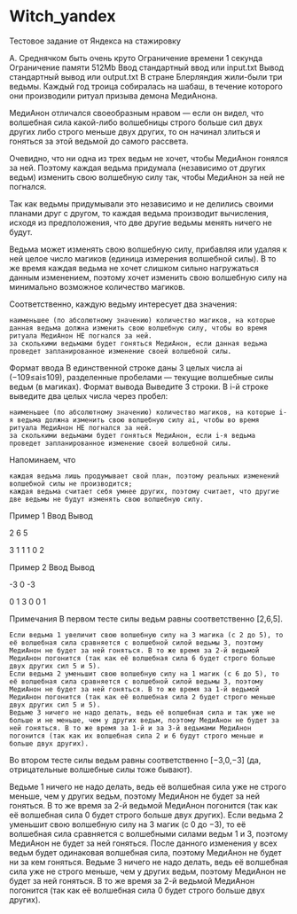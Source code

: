 # Witch_yandex
Тестовое задание от Яндекса на стажировку

A. Среднячком быть очень круто
Ограничение времени   1 секунда
Ограничение памяти   512Mb
Ввод   стандартный ввод или input.txt
Вывод   стандартный вывод или output.txt
В стране Блерляндия жили-были три ведьмы. Каждый год троица собиралась на шабаш, в течение которого они производили ритуал призыва демона МедиАнона.

МедиАнон отличался своеобразным нравом — если он видел, что волшебная сила какой-либо волшебницы строго больше сил двух других либо строго меньше двух других, то он начинал злиться и гоняться за этой ведьмой до самого рассвета.

Очевидно, что ни одна из трех ведьм не хочет, чтобы МедиАнон гонялся за ней. Поэтому каждая ведьма придумала (независимо от других ведьм) изменить свою волшебную силу так, чтобы МедиАнон за ней не погнался.

Так как ведьмы придумывали это независимо и не делились своими планами друг с другом, то каждая ведьма производит вычисления, исходя из предположения, что две другие ведьмы менять ничего не будут.

Ведьма может изменять свою волшебную силу, прибавляя или удаляя к ней целое число магиков (единица измерения волшебной силы). В то же время каждая ведьма не хочет слишком сильно нагружаться данным изменением, поэтому хочет изменить свою волшебную силу на минимально возможное количество магиков.

Соответственно, каждую ведьму интересует два значения:

    наименьшее (по абсолютному значению) количество магиков, на которые данная ведьма должна изменить свою волшебную силу, чтобы во время ритуала МедиАнон НЕ погнался за ней.
    за сколькими ведьмами будет гоняться МедиАнон, если данная ведьма проведет запланированное изменение своей волшебной силы.

Формат ввода
В единственной строке даны 3 целых числа ai (−109≤ai≤109), разделенные пробелами — текущие волшебные силы ведьм (в магиках).
Формат вывода
Выведите 3 строки. В i-й строке выведите два целых числа через пробел:

    наименьшее (по абсолютному значению) количество магиков, на которые i-я ведьма должна изменить свою волшебную силу ai, чтобы во время ритуала МедиАнон НЕ погнался за ней.
    за сколькими ведьмами будет гоняться МедиАнон, если i-я ведьма проведет запланированное изменение своей волшебной силы.

Напоминаем, что

    каждая ведьма лишь продумывает свой план, поэтому реальных изменений волшебной силы не производится;
    каждая ведьма считает себя умнее других, поэтому считает, что другие две ведьмы не будут изменять свою волшебную силу.

Пример 1
Ввод
Вывод

2 6 5

3 1
1 1
0 2

Пример 2
Ввод
Вывод

-3 0 -3

0 1
3 0
0 1

Примечания
В первом тесте силы ведьм равны соответственно [2,6,5].

    Если ведьма 1 увеличит свою волшебную силу на 3 магика (с 2 до 5), то её волшебная сила сравняется с волшебной силой ведьмы 3, поэтому МедиАнон не будет за ней гоняться. В то же время за 2-й ведьмой МедиАнон погонится (так как её волшебная сила 6 будет строго больше двух других сил 5 и 5).
    Если ведьма 2 уменьшит свою волшебную силу на 1 магик (с 6 до 5), то её волшебная сила сравняется с волшебной силой ведьмы 3, поэтому МедиАнон не будет за ней гоняться. В то же время за 1-й ведьмой МедиАнон погонится (так как её волшебная сила 2 будет строго меньше двух других сил 5 и 5).
    Ведьме 3 ничего не надо делать, ведь её волшебная сила и так уже не больше и не меньше, чем у других ведьм, поэтому МедиАнон не будет за ней гоняться. В то же время за 1-й и за 3-й ведьмами МедиАнон погонится (так как их волшебная сила 2 и 6 будут строго меньше и больше двух других).

Во втором тесте силы ведьм равны соответственно [−3,0,−3] (да, отрицательные волшебные силы тоже бывают).

Ведьме 1 ничего не надо делать, ведь её волшебная сила уже не строго меньше, чем у других ведьм, поэтому МедиАнон не будет за ней гоняться. В то же время за 2-й ведьмой МедиАнон погонится (так как её волшебная сила 0 будет строго больше двух других).
    Если ведьма 2 уменьшит свою волшебную силу на 3 магик (с 0 до −3), то её волшебная сила сравняется с волшебными силами ведьм 1 и 3, поэтому МедиАнон не будет за ней гоняться. После данного изменения у всех ведьм будет одинаковая волшебная сила, поэтому МедиАнон не будет ни за кем гоняться.
    Ведьме 3 ничего не надо делать, ведь её волшебная сила уже не строго меньше, чем у других ведьм, поэтому МедиАнон не будет за ней гоняться. В то же время за 2-й ведьмой МедиАнон погонится (так как её волшебная сила 0 будет строго больше двух других).
